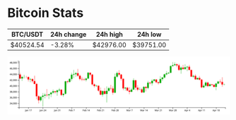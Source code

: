 # Bitcoin Stats

BTC/USDT|24h change|24h high|24h low|
|---|---|---|---|
|$40524.54|-3.28%|$42976.00|$39751.00|

<img src="./chart.svg">

